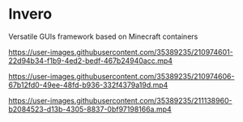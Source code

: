 # Invero

Versatile GUIs framework based on Minecraft containers

https://user-images.githubusercontent.com/35389235/210974601-22d94b34-f1b9-4ed2-bedf-467b24940acc.mp4

https://user-images.githubusercontent.com/35389235/210974606-67b12fd0-49ee-48fd-b936-332f4379a19d.mp4

https://user-images.githubusercontent.com/35389235/211138960-b2084523-d13b-4305-8837-0bf97198166a.mp4
